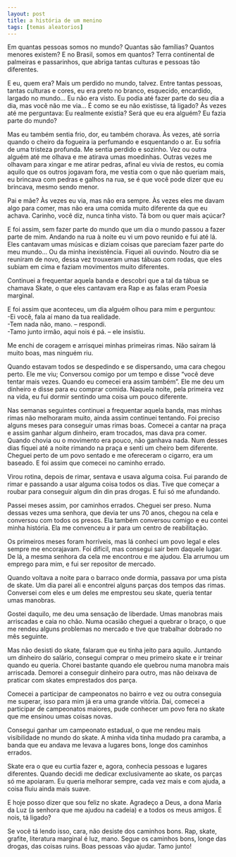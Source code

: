 ```yaml
---
layout: post
title: a história de um menino
tags: [temas aleatorios]
---
```


Em quantas pessoas somos no mundo? Quantas são famílias? Quantos menores existem? E no Brasil, somos em quantos? Terra continental de palmeiras e passarinhos, que abriga tantas culturas e pessoas tão diferentes.

E eu, quem era? Mais um perdido no mundo, talvez. Entre tantas pessoas, tantas culturas e cores, eu era preto no branco, esquecido, encardido, largado no mundo... Eu não era visto. Eu podia até fazer parte do seu dia a dia, mas você não me via... É como se eu não existisse, tá ligado?
Às vezes até me perguntava: Eu realmente existia? Será que eu era alguém? Eu fazia parte do mundo?

Mas eu também sentia frio, dor, eu também chorava. Às vezes, até sorria quando o cheiro da fogueira ia perfumando e esquentando o ar. Eu sofria de uma tristeza profunda. Me sentia perdido e sozinho.
Vez ou outra alguém até me olhava e me atirava umas moedinhas. Outras vezes me olhavam para xingar e me atirar pedras, afinal eu vivia de restos, eu comia aquilo que os outros jogavam fora, me vestia com o que não queriam mais, eu brincava com pedras e galhos na rua, se é que você pode dizer que eu brincava, mesmo sendo menor.

Pai e mãe? Às vezes eu via, mas não era sempre. Às vezes eles me davam algo para comer, mas não era uma comida muito diferente da que eu achava. Carinho, você diz, nunca tinha visto. Tá bom ou quer mais açúcar?

E foi assim, sem fazer parte do mundo que um dia o mundo passou a fazer parte de mim.
Andando na rua à noite eu vi um povo reunido e fui até lá. Eles cantavam umas músicas e diziam coisas que pareciam fazer parte do meu mundo... Ou da minha inexistência. Fiquei ali ouvindo.
Noutro dia se reuniram de novo, dessa vez trouxeram umas tábuas com rodas, que eles subiam em cima e faziam movimentos muito diferentes.

Continuei a frequentar aquela banda e descobri que a tal da tábua se chamava Skate, o que eles cantavam era Rap e as falas eram Poesia marginal.

E foi assim que aconteceu, um dia alguém olhou para mim e perguntou:  
-Ei você, fala aí mano da tua realidade.  
-Tem nada não, mano. – respondi.  
-Tamo junto irmão, aqui nois é pá. – ele insistiu.  

Me enchi de coragem e arrisquei minhas primeiras rimas. Não saíram lá muito boas, mas ninguém riu.

Quando estavam todos se despedindo e se dispersando, uma cara chegou perto. Ele me viu; Conversou comigo por um tempo e disse “você deve tentar mais vezes. Quando eu comecei era assim também”. Ele me deu um dinheiro e disse para eu comprar comida. Naquela noite, pela primeira vez na vida, eu fui dormir sentindo uma coisa um pouco diferente.

Nas semanas seguintes continuei a frequentar aquela banda, mas minhas rimas não melhoraram muito, ainda assim continuei tentando. Foi preciso alguns meses para conseguir umas rimas boas.
Comecei a cantar na praça e assim ganhar algum dinheiro, eram trocados, mas dava pra comer. Quando chovia ou o movimento era pouco, não ganhava nada. Num desses dias fiquei até a noite rimando na praça e senti um cheiro bem diferente. Cheguei perto de um povo sentado e me ofereceram o cigarro, era um baseado. E foi assim que comecei no caminho errado.

Virou rotina, depois de rimar, sentava e usava alguma coisa. Fui parando de rimar e passando a usar alguma coisa todos os dias. Tive que começar a roubar para conseguir algum din din pras drogas. E fui só me afundando.

Passei meses assim, por caminhos errados. Cheguei ser preso. Numa dessas vezes uma senhora, que devia ter uns 70 anos, chegou na cela e conversou com todos os presos. Ela também conversou comigo e eu contei minha história. Ela me convenceu a ir para um centro de reabilitação.

Os primeiros meses foram horríveis, mas lá conheci um povo legal e eles sempre me encorajavam. Foi difícil, mas consegui sair bem daquele lugar. De lá, a mesma senhora da cela me encontrou e me ajudou. Ela arrumou um emprego para mim, e fui  ser repositor de mercado.

Quando voltava a noite para o barraco onde dormia, passava por uma pista de skate. Um dia parei ali e encontrei alguns parças dos tempos das rimas. Conversei com eles e um deles me emprestou seu skate, queria tentar umas manobras.

Gostei daquilo, me deu uma sensação de liberdade. Umas manobras mais arriscadas e caia no chão. Numa ocasião cheguei a quebrar o braço, o que me rendeu alguns problemas no mercado e tive que trabalhar dobrado no mês seguinte.

Mas não desisti do skate, falaram que eu tinha jeito para aquilo. Juntando um dinheiro do salário, consegui comprar o meu primeiro skate e ir treinar quando eu queria. Chorei bastante quando ele quebrou numa manobra mais arriscada. Demorei a conseguir dinheiro para outro, mas não deixava de praticar com skates emprestados dos parça.

Comecei a participar de campeonatos no bairro e vez ou outra conseguia me superar, isso para mim já era uma grande vitória. Dai, comecei a participar de campeonatos maiores, pude conhecer um povo fera no skate que me ensinou umas coisas novas.

Consegui ganhar um campeonato estadual, o que me rendeu mais visibilidade no mundo do skate. A minha vida tinha mudado pra caramba, a banda que eu andava me levava a lugares bons, longe dos caminhos errados.

Skate era o que eu curtia fazer e, agora, conhecia pessoas e lugares diferentes. Quando decidi me dedicar exclusivamente ao skate, os parças só me apoiaram. Eu queria melhorar sempre, cada vez mais e com ajuda, a coisa fluiu ainda mais suave.

E hoje posso dizer que sou feliz no skate. Agradeço a Deus, a dona Maria da Luz (a senhora que me ajudou na cadeia) e a todos os meus amigos. É nois, tá ligado?

Se você tá lendo isso, cara, não desiste dos caminhos bons. Rap, skate, grafite, literatura marginal é luz, mano. Segue os caminhos bons, longe das drogas, das coisas ruins. Boas pessoas vão ajudar. Tamo junto!
